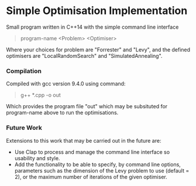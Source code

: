 # Simple Optimisation Implementation

Small program written in C++14 with the simple command line interface
> program-name \<Problem\> \<Optimiser\>

Where your choices for problem are "Forrester" and "Levy", and the defined optimisers are "LocalRandomSearch" and "SimulatedAnnealing".

### Compilation

Compiled with gcc version 9.4.0 using command:
> g++ *.cpp -o out

Which provides the program file "out" which may be subsituted for program-name above to run the optimisations.

### Future Work

Extensions to this work that may be carried out in the future are:

- Use Clap to process and manage the command line interface so usability and style.
- Add the functionality to be able to specify, by command line options, parameters such as the dimension of the Levy problem to use (default = 2), or the maximum number of iterations of the given optimiser.
